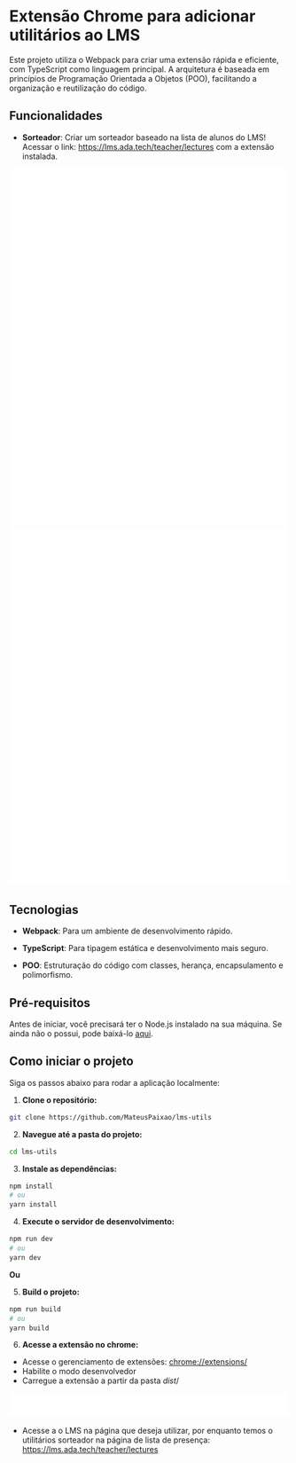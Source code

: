 

# Extensão Chrome para adicionar utilitários ao LMS

  

Este projeto utiliza o Webpack para criar uma extensão rápida e eficiente, com TypeScript como linguagem principal. A arquitetura é baseada em princípios de Programação Orientada a Objetos (POO), facilitando a organização e reutilização do código.

## Funcionalidades

-  **Sorteador**: Criar um sorteador baseado na lista de alunos do LMS! Acessar o link: https://lms.ada.tech/teacher/lectures com a extensão instalada.

![Imagem sorteador fechado](/src/assets/docs/sorteador-closed.png)
  ![Imagem sorteador aberto](/src/assets/docs/sorteador-opened.png)

## Tecnologias

  
-  **Webpack**: Para um ambiente de desenvolvimento rápido.

-  **TypeScript**: Para tipagem estática e desenvolvimento mais seguro.

-  **POO**: Estruturação do código com classes, herança, encapsulamento e polimorfismo.

## Pré-requisitos


Antes de iniciar, você precisará ter o Node.js instalado na sua máquina. Se ainda não o possui, pode baixá-lo [aqui](https://nodejs.org/).

  

## Como iniciar o projeto

 

Siga os passos abaixo para rodar a aplicação localmente:

  

1.  **Clone o repositório:**

  

```bash
git clone https://github.com/MateusPaixao/lms-utils
```

2.  **Navegue até a pasta do projeto:**

```bash
cd lms-utils
```


3.  **Instale as dependências:**

```bash
npm install
# ou
yarn install
```

4.  **Execute o servidor de desenvolvimento:**

```bash
npm run dev
# ou
yarn dev
```

**Ou**

5.  **Build o projeto:**
```bash
npm run build
# ou
yarn build
```

6.  **Acesse a extensão no chrome:**

- Acesse o gerenciamento de extensões: [chrome://extensions/](chrome://extensions/)
- Habilite o modo desenvolvedor
- Carregue a extensão a partir da pasta *dist*/

![Imagem gerenciar extensões chrome](/src/assets/docs/extensions-manager.png)

- Acesse a o LMS na página que deseja utilizar, por enquanto temos o utilitários sorteador na página de lista de presença: https://lms.ada.tech/teacher/lectures